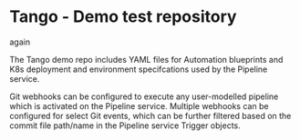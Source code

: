 # Tango - Demo test repository
again

The Tango demo repo includes YAML files for Automation blueprints and K8s deployment and environment specifcations used by the Pipeline service.

Git webhooks can be configured to execute any user-modelled pipeline which is activated on the Pipeline service. Multiple webhooks can be configured for select Git events, which can be further filtered based on the commit file path/name in the Pipeline service Trigger objects.
